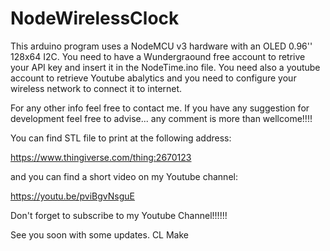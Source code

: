 # NodeWirelessClock

This arduino program uses a NodeMCU v3 hardware with an OLED 0.96'' 128x64 I2C. You need to have a Wundergraound free account to retrive your API key and insert it in the NodeTime.ino file. You need also a youtube account to retrieve Youtube abalytics and you need to configure your wireless network to connect it to internet.

For any other info feel free to contact me. If you have any suggestion for development feel free to advise... any comment is more than wellcome!!!!

You can find STL file to print at the following address:

https://www.thingiverse.com/thing:2670123

and you can find a short video on my Youtube channel:

https://youtu.be/pviBgvNsguE

Don't forget to subscribe to my Youtube Channel!!!!!!

See you soon with some updates.
CL Make

